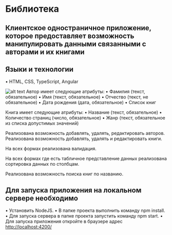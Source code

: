 # Библиотека

## Клиентское одностраничное приложение, которое предоставляет возможность манипулировать данными связанными с авторами и их книгами

## Языки и технологии

•    HTML, CSS, TypeScript, Angular

![alt text](https://github.com/CortezGuitar/Library/blob/master/src/LibShot.png)
Автор имеет следующие атрибуты:
•    Фамилия (текст, обязательное)
•    Имя (текст, обязательное)
•    Отчество (текст, не обязательное)
•    Дата рождения (дата, обязательное)
•    Список книг

Книга имеет следующие атрибуты:
•    Название (текст, обязательное)
•    Количество страниц (число, обязательное)
•    Жанр (текст, обязательное из списка допустимых значений)

Реализована возможность добавлять, удалять, редактировать авторов. Реализована возможность добавлять, удалять и редактировать книги.

На всех формах реализована валидация.

На всех формах где есть табличное представление данных реализована сортировка данных по столбцам.

Реализована возможность поиска книг по названию.

## Для запуска приложения на локальном сервере необходимо

•    Установить NodeJS.
•    В папке проекта выполнить команду npm install.
•    Для запуска сервера в папке проекта запустить команду npm start.
•    Для запуска приложения откройте в браузере адрес <http://localhost:4200/>
